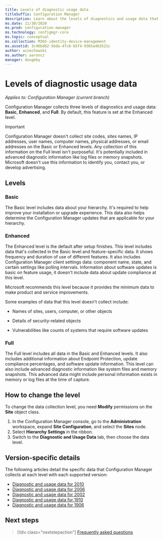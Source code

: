 ```yaml
---
title: Levels of diagnostic usage data
titleSuffix: Configuration Manager
description: Learn about the levels of diagnostics and usage data that Configuration Manager collects
ms.date: 11/30/2020
ms.prod: configuration-manager
ms.technology: configmgr-core
ms.topic: conceptual
ms.collection: M365-identity-device-management
ms.assetid: 3c46bdb2-5bda-47c8-b5f4-9365a4b3521c
author: aczechowski
ms.author: aaroncz
manager: dougeby
---
```


# Levels of diagnostic usage data

*Applies to: Configuration Manager (current branch)*

Configuration Manager collects three levels of diagnostics and usage data: **Basic**, **Enhanced**, and **Full**. By default, this feature is set at the Enhanced level.

> [!IMPORTANT]
> Configuration Manager doesn't collect site codes, sites names, IP addresses, user names, computer names, physical addresses, or email addresses on the Basic or Enhanced levels. Any collection of this information on the Full level isn't purposeful. It's potentially included in advanced diagnostic information like log files or memory snapshots. Microsoft doesn't use this information to identify you, contact you, or develop advertising.

## Levels

### Basic

The Basic level includes data about your hierarchy. It's required to help improve your installation or upgrade experience. This data also helps determine the Configuration Manager updates that are applicable for your hierarchy.

### Enhanced

The Enhanced level is the default after setup finishes. This level includes data that's collected in the Basic level and feature-specific data. It shows frequency and duration of use of different features. It also includes Configuration Manager client settings data: component name, state, and certain settings like polling intervals. Information about software updates is basic on feature usage, it doesn't include data about update compliance at this level.

Microsoft recommends this level because it provides the minimum data to make product and service improvements.

Some examples of data that this level doesn't collect include:

- Names of sites, users, computer, or other objects

- Details of security-related objects

- Vulnerabilities like counts of systems that require software updates

### Full

The Full level includes all data in the Basic and Enhanced levels. It also includes additional information about Endpoint Protection, update compliance percentages, and software update information. This level can also include advanced diagnostic information like system files and memory snapshots. This advanced data might include personal information exists in memory or log files at the time of capture.

## <a name="bkmk_change"></a> How to change the level

To change the data collection level, you need **Modify** permissions on the **Site** object class.

1. In the Configuration Manager console, go to the **Administration** workspace, expand **Site Configuration**, and select the **Sites** node.
1. Select **Hierarchy Settings** in the ribbon.
1. Switch to the **Diagnostic and Usage Data** tab, then choose the data level.

## <a name="bkmk_versions"></a> Version-specific details

The following articles detail the specific data that Configuration Manager collects at each level with each supported version:

- [Diagnostic and usage data for 2010](levels-of-diagnostic-usage-data-collection-2010.md)
- [Diagnostic and usage data for 2006](levels-of-diagnostic-usage-data-collection-2006.md)
- [Diagnostic and usage data for 2002](levels-of-diagnostic-usage-data-collection-2002.md)
- [Diagnostic and usage data for 1910](levels-of-diagnostic-usage-data-collection-1910.md)
- [Diagnostic and usage data for 1906](levels-of-diagnostic-usage-data-collection-1906.md)

## Next steps

> [!div class="nextstepaction"]
> [Frequently asked questions](frequently-asked-questions.md)
